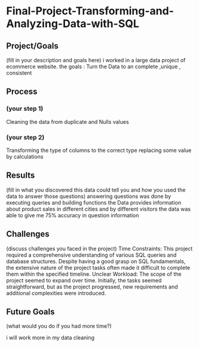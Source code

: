 # Final-Project-Transforming-and-Analyzing-Data-with-SQL

## Project/Goals
(fill in your description and goals here)
i worked in a large data project of ecommerce website.
the goals : Turn the Data to an complete ,unique , consistent

## Process
### (your step 1)
Cleaning the data from duplicate and Nulls values

### (your step 2)
Transforming the type of columns to the correct type
replacing some value by calculations

## Results
(fill in what you discovered this data could tell you and how you used the data to answer those questions)
answering questions was done by executing queries and building functions
the Data provides information about product sales in different cities and by different visitors
the data was able to give me 75% accuracy in question information

## Challenges 
(discuss challenges you faced in the project)
Time Constraints: This project required a comprehensive understanding of various SQL queries and database structures. Despite having a good grasp on SQL fundamentals, the extensive nature of the project tasks often made it difficult to complete them within the specified timeline.
Unclear Workload: The scope of the project seemed to expand over time. Initially, the tasks seemed straightforward, but as the project progressed, new requirements and additional complexities were introduced.

## Future Goals
(what would you do if you had more time?)

i will work more in my data cleaning
